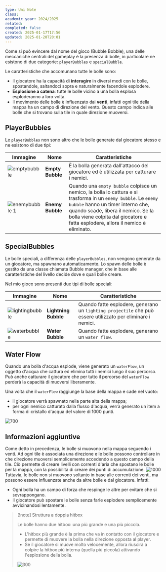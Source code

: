 ```yaml
---
type: Uni Note
class: 
academic year: 2024/2025
related: 
completed: false
created: 2025-01-17T17:56
updated: 2025-01-20T20:01
---
```

Come si può evincere dal nome del gioco (Bubble Bobble), una delle meccaniche centrali del gameplay è la presenza di bolle, in particolare ne esistono di due categorie: `playerBubbles` e `specialBubble`.

Le caratteristiche che accomunano tutte le bolle sono:
- Il giocatore ha la capacità di **interagire** in diversi modi con le bolle, spostandole, saltandoci sopra e naturalmente facendole esplodere.
- **Esplosione a catena**: tutte le bolle vicino a una bolla esplosa esploderanno a loro volta.
- Il movimento delle bolle è influenzato dai **venti**, infatti ogni tile della mappa ha un campo di direzione del vento. Questo campo indica alle bolle che si trovano sulla tile in quale direzione muoversi.

## PlayerBubbles

Le `playerBubbles` non sono altro che le bolle generate dal giocatore stesso e ne esistono di due tipi:

| Immagine               | Nome             | Caratteristiche                                                                                                                                                                                                                                                 |
| ---------------------- | ---------------- | --------------------------------------------------------------------------------------------------------------------------------------------------------------------------------------------------------------------------------------------------------------- |
| ![emptybubble](emptybubble.png)   | **Empty Bubble** | È la bolla generata dall'attacco del giocatore ed è utilizzata per catturare i nemici.                                                                                                                                                                               |
| ![enemybubble 1](enemybubble%201.png) | **Enemy Bubble** | Quando una `empty bubble` colpisce un nemico, la bolla lo cattura e si trasforma in un `enemy bubble`. Le `enemy bubble` hanno un timer interno che, quando scade, libera il nemico. Se la bolla viene colpita dal giocatore e fatta esplodere, allora il nemico è eliminato. |

## SpecialBubbles

Le bolle speciali, a differenza delle `playerBubbles`, non vengono generate da un giocatore, ma spawnano automaticamente. Lo spawn delle bolle è gestito da una classe chiamata Bubble manager, che in base alle caratteristiche del livello decide dove e quali bolle creare.

Nel mio gioco sono presenti due tipi di bolle speciali:

| Immagine                | Nome                 | Caratteristiche                                                                                                           |
| ----------------------- | -------------------- | ------------------------------------------------------------------------------------------------------------------------- |
| ![lightingbubble](lightingbubble.png) | **Lightning Bubble** | Quando fatte esplodere, generano un `lighting projectile` che può essere utilizzato per eliminare i nemici. |
| ![waterbubble](waterbubble.png)    | **Water Bubble**     | Quando fatte esplodere, generano un `water flow`.                                                                           |

## Water Flow

Quando una bolla d'acqua esplode, viene generato un `waterFlow`, un oggetto d'acqua che cattura ed elimina tutti i nemici lungo il suo percorso. Può anche catturare il giocatore che per tutto il percorso del `waterFlow` perderà la capacità di muoversi liberamente.

Una volta che il `waterFlow` raggiunge la base della mappa e cade nel vuoto:
- il giocatore verrà spawnato nella parte alta della mappa;
- per ogni nemico catturato dalla flusso d'acqua, verrà generato un item a forma di cristallo d'acqua del valore di 1000 punti.

![700](Screenshot%202025-01-17%20at%2022.51.27.png)
## Informazioni aggiuntive

Come detto in precedenza, le bolle si muovono nella mappa seguendo i venti. Ad ogni tile è associata una direzione e le bolle possono controllare in che direzione muoversi semplicemente accedendo a questo campo della tile. Ciò permette di creare livelli con correnti d'aria che spostano le bolle per la mappa, con la possibilità di creare dei punti di accumulazione.
![1000](Screenshot%202025-01-07%20at%2021.53.49.png)
Tuttavia, le bolle non si muovono soltanto in base alle correnti dei venti, ma possono essere influenzate anche da altre bolle e dal giocatore. Infatti:
* Ogni bolla ha un campo di forza che respinge le altre per evitare che si sovrappongano.
* Il giocatore può spostare le bolle senza farle esplodere semplicemente avvicinandosi lentamente.

>[!note] Struttura a doppia hitbox
>
>Le bolle hanno due hitbox: una più grande e una più piccola.
>
>- L'hitbox più grande è la prima che va in contatto con il giocatore e permette di muovere la bolla nella direzione opposta al player.
>- Se il giocatore si muove molto velocemente, allora riuscirà a colpire la hitbox più interna (quella più piccola) attivando l'esplosione della bolla.
>
>![300](bubblehitbox.png)
